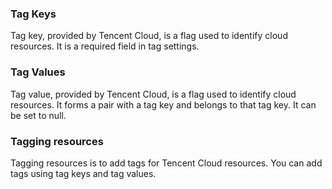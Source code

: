 ### Tag Keys
Tag key, provided by Tencent Cloud, is a flag used to identify cloud resources. It is a required field in tag settings. 
### Tag Values
Tag value, provided by Tencent Cloud, is a flag used to identify cloud resources. It forms a pair with a tag key and belongs to that tag key. It can be set to null.
### Tagging resources
Tagging resources is to add tags for Tencent Cloud resources. You can add tags using tag keys and tag values.
